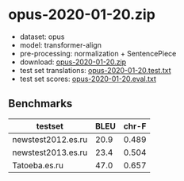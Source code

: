 # opus-2020-01-20.zip

* dataset: opus
* model: transformer-align
* pre-processing: normalization + SentencePiece
* download: [opus-2020-01-20.zip](https://object.pouta.csc.fi/OPUS-MT-models/es-ru/opus-2020-01-20.zip)
* test set translations: [opus-2020-01-20.test.txt](https://object.pouta.csc.fi/OPUS-MT-models/es-ru/opus-2020-01-20.test.txt)
* test set scores: [opus-2020-01-20.eval.txt](https://object.pouta.csc.fi/OPUS-MT-models/es-ru/opus-2020-01-20.eval.txt)

## Benchmarks

| testset               | BLEU  | chr-F |
|-----------------------|-------|-------|
| newstest2012.es.ru 	| 20.9 	| 0.489 |
| newstest2013.es.ru 	| 23.4 	| 0.504 |
| Tatoeba.es.ru 	| 47.0 	| 0.657 |

